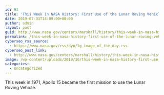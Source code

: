 ```yaml
---
id: 93
title: 'This Week in NASA History: First Use of the Lunar Roving Vehicle – July 31, 1971'
date: 2019-07-31T14:09:00+00:00
author: admin
layout: post
guid: http://www.nasa.gov/centers/marshall/history/this-week-in-nasa-history-first-use-of-the-lunar-roving-vehicle-july-31.html
permalink: /this-week-in-nasa-history-first-use-of-the-lunar-roving-vehicle-july-31-1971
cyberseo_rss_source:
  - https://www.nasa.gov/rss/dyn/lg_image_of_the_day.rss
cyberseo_post_link:
  - http://www.nasa.gov/centers/marshall/history/this-week-in-nasa-history-first-use-of-the-lunar-roving-vehicle-july-31.html
image: /wp-content/uploads/2019/10/this-week-in-nasa-history-first-use-of-the-lunar-roving-vehicle-july-31-1971.jpg
categories:
  - Uncategorized
---
```

This week in 1971, Apollo 15 became the first mission to use the Lunar Roving Vehicle.
